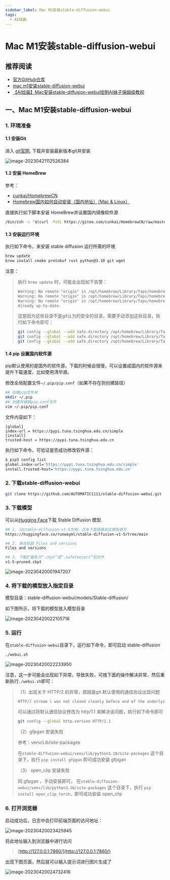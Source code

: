 ```yaml
---
sidebar_label: Mac M1安装stable-diffusion-webui
tags:
  - AI绘画
---
```


# Mac M1安装stable-diffusion-webui

## 推荐阅读

- [官方GitHub仓库](https://github.com/AUTOMATIC1111/stable-diffusion-webui)
- [mac m1安装stable-diffusion-webui](https://www.cnblogs.com/m-bianbian/p/17298753.html)
- [【AI绘画】Mac安装stable-diffusion-webui绘制AI妹子保姆级教程](https://longbig.github.io/2023/02/26/AI%E7%BB%98%E7%94%BB-MAC%E5%AE%89%E8%A3%85Stable-Diffusion-webUI%E4%BF%9D%E5%A7%86%E7%BA%A7%E6%95%99%E7%A8%8B/)

## 一、Mac M1安装stable-diffusion-webui

### 1. 环境准备

#### 1.1 安装Git

进入 [git官网](https://git-scm.com/download/mac), 下载并安装最新版本git并安装

![image-20230421112526384](./images/01_Mac-M1安装stable-diffusion-webui/image-20230421112526384.png)

#### 1.2 安装 HomeBrew

参考：

- [cunkai/HomebrewCN](https://gitee.com/cunkai/HomebrewCN)
- [Homebrew国内如何自动安装（国内地址）（Mac & Linux）](https://zhuanlan.zhihu.com/p/111014448)

直接执行如下脚本安装 HomeBrew并设置国内镜像软件源

```bash
/bin/zsh -c "$(curl -fsSL https://gitee.com/cunkai/HomebrewCN/raw/master/Homebrew.sh)"
```

#### 1.3 安装运行环境

执行如下命令，来安装 stable diffusion 运行所需的环境

```bash
brew update
brew install cmake protobuf rust python@3.10 git wget
```

注意：

> 执行 `brew update` 时，可能会出现如下告警：
>
> ```java
> Warning: No remote 'origin' in /opt/homebrew/Library/Taps/homebrew/homebrew-cask, skipping update!
> Warning: No remote 'origin' in /opt/homebrew/Library/Taps/homebrew/homebrew-core, skipping update!
> Warning: No remote 'origin' in /opt/homebrew/Library/Taps/homebrew/homebrew-services, skipping update!
> Already up-to-date.
> ```
>
> 这是因为这些目录不是git认为的安全的目录，需要手动添加这些目录，执行如下命令即可：
>
> ```bash
> git config --global --add safe.directory /opt/homebrew/Library/Taps/homebrew/homebrew-cask
> git config --global --add safe.directory /opt/homebrew/Library/Taps/homebrew/homebrew-core
> git config --global --add safe.directory /opt/homebrew/Library/Taps/homebrew/homebrew-services
> ```



#### 1.4 pip 设置国内软件源

pip默认使用的是国外的软件源，下载的时候会很慢，可以设置成国内的软件源来提升下载速度，比如使用清华源。

修改全局配置文件`~/.pip/pip.conf`（如果不存在则创建路径）

```bash
## 创建pip文件夹
mkdir ~/.pip
## 创建并编辑pip.conf文件
vim ~/.pip/pip.conf
```

文件内容如下：

```properties
[global]
index-url = https://pypi.tuna.tsinghua.edu.cn/simple
[install]
trusted-host = https://pypi.tuna.tsinghua.edu.cn
```

执行如下命令，可验证是否成功修改软件源：

```bash
$ pip3 config list   
global.index-url='https://pypi.tuna.tsinghua.edu.cn/simple'
install.trusted-host='https://pypi.tuna.tsinghua.edu.cn'
```



### 2. 下载stable-diffusion-webui

```bash
git clone https://github.com/AUTOMATIC1111/stable-diffusion-webui.git
```

### 3. 下载模型

可以从[Hugging Face](https://huggingface.co/models?pipeline_tag=text-to-image&sort=downloads)下载 Stable Diffusion 模型.

```bash
## 1. 以stable-diffusion-v1-5为例，点击下面链接去往模型首页
https://huggingface.co/runwayml/stable-diffusion-v1-5/tree/main

## 2. 单击标题 Files and versions
Files and versions

## 3. 下载扩展名为“.ckpt”或“.safetensors”的文件
v1-5-pruned.ckpt
```

![image-20230420001947207](./images/01_Mac-M1安装stable-diffusion-webui/image-20230420001947207.png)

### 4. 将下载的模型放入指定目录

模型目录：stable-diffusion-webui/models/Stable-diffusion/

如下图所示，将下载的模型放入模型目录

![image-20230420022105716](./images/01_Mac-M1安装stable-diffusion-webui/image-20230420022105716.png)

### 5. 运行

在`stable-diffusion-webui`目录下，运行如下命令，即可启动 stable-diffusion

```bash
./webui.sh
```

![image-20230420022233950](./images/01_Mac-M1安装stable-diffusion-webui/image-20230420022233950.png)

注意，这一步可能会出现如下异常，导致失败，可按下面的操作解决异常，然后重新执行`./webui.sh`即可：

> （1）出现关于 HTTP/2  的异常，原因是git 默认使用的通信协议出现问题
>
> ```java
> HTTP/2 stream 1 was not closed cleanly before end of the underlying stream
> ```
>
> 可以通过将默认通信协议修改为 http/1.1 来解决该问题，执行如下命令即可
>
> ```bash
> git config --global http.version HTTP/1.1
> ```
>
> （2）gfpgan 安装失败
>
> 参考：venv/Lib/site-packages
>
> 在`stable-diffusion-webui/venv/lib/python3.10/site-packages` 这个目录下，执行 `pip install gfpgan` 即可成功安装 gfpgan 
>
> （3） open_clip 安装失败
>
> 同 gfpgan ，手动安装即可。 在`stable-diffusion-webui/venv/lib/python3.10/site-packages` 这个目录下，执行 `pip install open_clip_torch`，即可成功安装 open_clip



### 6. 打开浏览器

启动成功后，日志中会打印前端页面的访问地址：

![image-20230420023425945](./images/01_Mac-M1安装stable-diffusion-webui/image-20230420023425945.png)

将此地址输入到浏览器中进行访问

> [http://127.0.0.1:7860/](http://127.0.0.1:7860/)

出现下图页面，然后就可以输入提示词进行图片生成了

![image-20230420024732416](./images/01_Mac-M1安装stable-diffusion-webui/image-20230420024732416.png)
